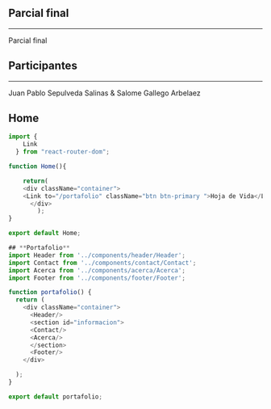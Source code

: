 

## **Parcial final**
---
Parcial final

## **Participantes**
---
Juan Pablo Sepulveda Salinas & Salome Gallego Arbelaez

## **Home**
```JavaScript
import {
    Link
  } from "react-router-dom";

function Home(){

	return(
	<div className="container">
    <Link to="/portafolio" className="btn btn-primary ">Hoja de Vida</Link>       
      </div>
		);
}

export default Home;

## **Portafolio**
import Header from '../components/header/Header';
import Contact from '../components/contact/Contact';
import Acerca from '../components/acerca/Acerca';
import Footer from '../components/footer/Footer';

function portafolio() {
  return (
    <div className="container">
      <Header/>
      <section id="informacion">
      <Contact/>
      <Acerca/>
      </section>
      <Footer/>
    </div>

  );
}

export default portafolio;